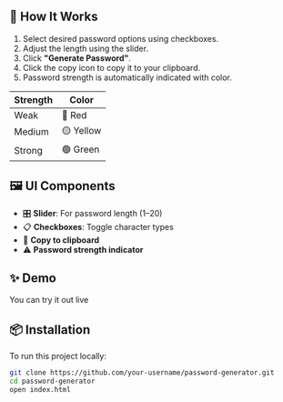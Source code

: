 
## 🔧 How It Works

1. Select desired password options using checkboxes.
2. Adjust the length using the slider.
3. Click **"Generate Password"**.
4. Click the copy icon to copy it to your clipboard.
5. Password strength is automatically indicated with color.

| Strength | Color       |
|----------|-------------|
| Weak     | 🔴 Red       |
| Medium   | 🟡 Yellow    |
| Strong   | 🟢 Green     |

## 🖼️ UI Components

- 🎛️ **Slider**: For password length (1–20)
- 📋 **Checkboxes**: Toggle character types
- 📎 **Copy to clipboard**
- ⚠️ **Password strength indicator**

## ✨ Demo

You can try it out live 

## 📦 Installation

To run this project locally:

```bash
git clone https://github.com/your-username/password-generator.git
cd password-generator
open index.html

